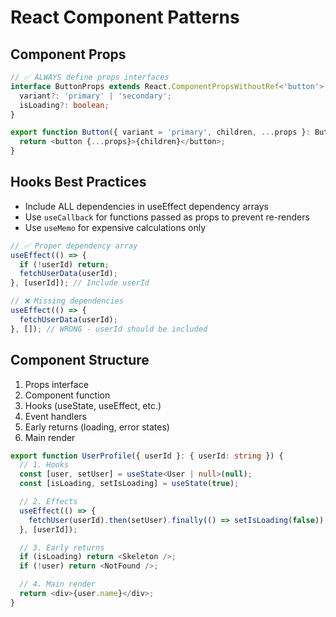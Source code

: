 # React Component Patterns

## Component Props
```typescript
// ✅ ALWAYS define props interfaces
interface ButtonProps extends React.ComponentPropsWithoutRef<'button'> {
  variant?: 'primary' | 'secondary';
  isLoading?: boolean;
}

export function Button({ variant = 'primary', children, ...props }: ButtonProps) {
  return <button {...props}>{children}</button>;
}
```

## Hooks Best Practices
- Include ALL dependencies in useEffect dependency arrays
- Use `useCallback` for functions passed as props to prevent re-renders
- Use `useMemo` for expensive calculations only

```typescript
// ✅ Proper dependency array
useEffect(() => {
  if (!userId) return;
  fetchUserData(userId);
}, [userId]); // Include userId

// ❌ Missing dependencies
useEffect(() => {
  fetchUserData(userId);
}, []); // WRONG - userId should be included
```

## Component Structure
1. Props interface
2. Component function
3. Hooks (useState, useEffect, etc.)
4. Event handlers
5. Early returns (loading, error states)
6. Main render

```typescript
export function UserProfile({ userId }: { userId: string }) {
  // 1. Hooks
  const [user, setUser] = useState<User | null>(null);
  const [isLoading, setIsLoading] = useState(true);

  // 2. Effects
  useEffect(() => {
    fetchUser(userId).then(setUser).finally(() => setIsLoading(false));
  }, [userId]);

  // 3. Early returns
  if (isLoading) return <Skeleton />;
  if (!user) return <NotFound />;

  // 4. Main render
  return <div>{user.name}</div>;
}
```